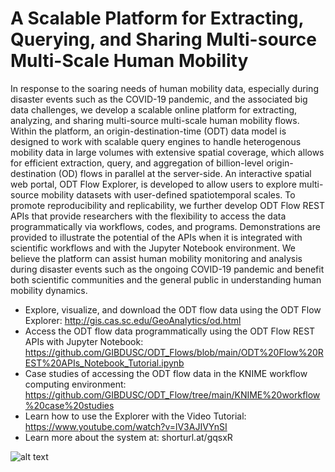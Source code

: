 # A Scalable Platform for Extracting, Querying, and Sharing Multi-source Multi-Scale Human Mobility

In response to the soaring needs of human mobility data, especially during disaster events such as the COVID-19 pandemic, and the associated big data challenges, we develop a scalable online platform for extracting, analyzing, and sharing multi-source multi-scale human mobility flows. Within the platform, an origin-destination-time (ODT) data model is designed to work with scalable query engines to handle heterogenous mobility data in large volumes with extensive spatial coverage, which allows for efficient extraction, query, and aggregation of billion-level origin-destination (OD) flows in parallel at the server-side. An interactive spatial web portal, ODT Flow Explorer, is developed to allow users to explore multi-source mobility datasets with user-defined spatiotemporal scales. To promote reproducibility and replicability, we further develop ODT Flow REST APIs that provide researchers with the flexibility to access the data programmatically via workflows, codes, and programs. Demonstrations are provided to illustrate the potential of the APIs when it is integrated with scientific workflows and with the Jupyter Notebook environment. We believe the platform can assist human mobility monitoring and analysis during disaster events such as the ongoing COVID-19 pandemic and benefit both scientific communities and the general public in understanding human mobility dynamics.

* Explore, visualize, and download the ODT flow data using the ODT Flow Explorer: http://gis.cas.sc.edu/GeoAnalytics/od.html
* Access the ODT flow data programmatically using the ODT Flow REST APIs with Jupyter Notebook: https://github.com/GIBDUSC/ODT_Flows/blob/main/ODT%20Flow%20REST%20APIs_Notebook_Tutorial.ipynb
* Case studies of accessing the ODT flow data in the KNIME workflow computing environment: https://github.com/GIBDUSC/ODT_Flow/tree/main/KNIME%20workflow%20case%20studies
* Learn how to use the Explorer with the Video Tutorial: https://www.youtube.com/watch?v=lV3AJIVYnSI
* Learn more about the system at: shorturl.at/gqsxR


![alt text](http://gis.cas.sc.edu/gibd/wp-content/uploads/2020/11/ODT2.png)
